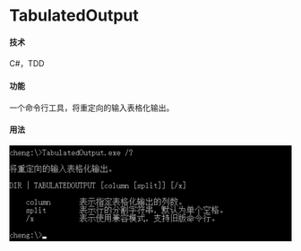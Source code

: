 # **TabulatedOutput**

#### 技术

C#，TDD

#### 功能

一个命令行工具，将重定向的输入表格化输出。

#### 用法

![1530868140825](README.assets/1530868140825.png)

